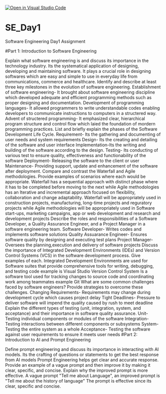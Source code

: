 [![Open in Visual Studio Code](https://classroom.github.com/assets/open-in-vscode-2e0aaae1b6195c2367325f4f02e2d04e9abb55f0b24a779b69b11b9e10269abc.svg)](https://classroom.github.com/online_ide?assignment_repo_id=15928454&assignment_repo_type=AssignmentRepo)
# SE_Day1
Software Engineering Day1 Assignment

#Part 1: Introduction to Software Engineering

Explain what software engineering is and discuss its importance in the technology industry.
Its the systematical application of designing, developing and maintaining software.
It plays a crucial role in designing softwares which are easy and simple to use in everyday life from communications, commerce and healthcare.
Identify and describe at least three key milestones in the evolution of software engineering.
Establishment of software engineering- It brought about software engineering discipline which developed adequate and efficient programming methods such as proper designing and documentation.
Development of programming languages- It allowed programmers to write understandable codes enabling developers to communicate instructions to computers in a structered way.
Advent of structered programming- It emphasized clear, hierarchical program structure and control flow which laied the foundation of mordern programming practices.
List and briefly explain the phases of the Software Development Life Cycle.
Requirement- Its the gathering and documenting of user needs and system requirements
Design- Its the creating and detailing of the software and user interface
Implementation-Its the writing and building of the software according to the design.
Testing- Its conducting of various test to ensure quality, effectiveness and functionability of the software
Deployment- Releasing the software to the client or user
Maintenance- Providing support, update and enhancement of the software after deployment.
Compare and contrast the Waterfall and Agile methodologies. Provide examples of scenarios where each would be appropriate.
Waterfall has a sequential approach with distinct phase where it has to be completed before moving to the next while Agile methodologies has an  Iterative and incremental approach focused on flexibility, collaboration and change adaptability.
Waterfall will be appropriately used in construction projects, manufacturing, long-time projects and reguratory projects while Agile methodologies will be appropriately used in Software start-ups, marketing campaigns, app or web development and research and development projects
Describe the roles and responsibilities of a Software Developer, a Quality Assurance Engineer, and a Project Manager in a software engineering team.
Software Developer- Writes codes and implements software solutions
Quality Assuarance Engineer- Ensures software quality by designing and executing test plans
Project Manager- Oversees the planning,execution and delivery of software projects
Discuss the importance of Integrated Development Environments (IDEs) and Version Control Systems (VCS) in the software development process. Give examples of each.
Integrated Development Environments are used for Software suites that provide comprehensive tools for writing, debugging, and testing code example is Visual Studio
Version Control System Is a software tool used for tracking changes to source code and coordinating work among teammates example Git
What are some common challenges faced by software engineers? Provide strategies to overcome these challenges.
Changing Requirements- Requirements may change during development cycle which causes project delay
Tight Deadlines- Pressure to deliver software will impend the quality caused by rush to meet deadline
Explain the different types of testing (unit, integration, system, and acceptance) and their importance in software quality assurance.
Unit-Testing individual components or modules of the software
Integration- Testing interactions between different components or subsystems
System- Testing the entire system as a whole
Acceptance- Testing the software against user requirements to ensure it meets user needs
#Part 2: Introduction to AI and Prompt Engineering


Define prompt engineering and discuss its importance in interacting with AI models.
Its the crafting of questions or statements to get the best response from AI models
Prompt Engineering helps get clear and accurate response.
Provide an example of a vague prompt and then improve it by making it clear, specific, and concise. Explain why the improved prompt is more effective.
A vague prompt "Tell me about Language", an improved prompt is "Tell me about the history of language"
The prompt is effective since its clear, specific and concise.
